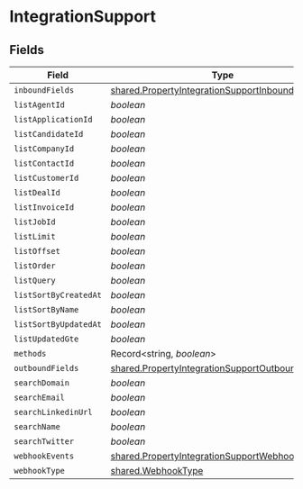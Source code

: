 # IntegrationSupport


## Fields

| Field                                                                                                                     | Type                                                                                                                      | Required                                                                                                                  | Description                                                                                                               |
| ------------------------------------------------------------------------------------------------------------------------- | ------------------------------------------------------------------------------------------------------------------------- | ------------------------------------------------------------------------------------------------------------------------- | ------------------------------------------------------------------------------------------------------------------------- |
| `inboundFields`                                                                                                           | [shared.PropertyIntegrationSupportInboundFields](../../../sdk/models/shared/propertyintegrationsupportinboundfields.md)   | :heavy_minus_sign:                                                                                                        | N/A                                                                                                                       |
| `listAgentId`                                                                                                             | *boolean*                                                                                                                 | :heavy_minus_sign:                                                                                                        | N/A                                                                                                                       |
| `listApplicationId`                                                                                                       | *boolean*                                                                                                                 | :heavy_minus_sign:                                                                                                        | N/A                                                                                                                       |
| `listCandidateId`                                                                                                         | *boolean*                                                                                                                 | :heavy_minus_sign:                                                                                                        | N/A                                                                                                                       |
| `listCompanyId`                                                                                                           | *boolean*                                                                                                                 | :heavy_minus_sign:                                                                                                        | N/A                                                                                                                       |
| `listContactId`                                                                                                           | *boolean*                                                                                                                 | :heavy_minus_sign:                                                                                                        | N/A                                                                                                                       |
| `listCustomerId`                                                                                                          | *boolean*                                                                                                                 | :heavy_minus_sign:                                                                                                        | N/A                                                                                                                       |
| `listDealId`                                                                                                              | *boolean*                                                                                                                 | :heavy_minus_sign:                                                                                                        | N/A                                                                                                                       |
| `listInvoiceId`                                                                                                           | *boolean*                                                                                                                 | :heavy_minus_sign:                                                                                                        | N/A                                                                                                                       |
| `listJobId`                                                                                                               | *boolean*                                                                                                                 | :heavy_minus_sign:                                                                                                        | N/A                                                                                                                       |
| `listLimit`                                                                                                               | *boolean*                                                                                                                 | :heavy_minus_sign:                                                                                                        | N/A                                                                                                                       |
| `listOffset`                                                                                                              | *boolean*                                                                                                                 | :heavy_minus_sign:                                                                                                        | N/A                                                                                                                       |
| `listOrder`                                                                                                               | *boolean*                                                                                                                 | :heavy_minus_sign:                                                                                                        | N/A                                                                                                                       |
| `listQuery`                                                                                                               | *boolean*                                                                                                                 | :heavy_minus_sign:                                                                                                        | N/A                                                                                                                       |
| `listSortByCreatedAt`                                                                                                     | *boolean*                                                                                                                 | :heavy_minus_sign:                                                                                                        | N/A                                                                                                                       |
| `listSortByName`                                                                                                          | *boolean*                                                                                                                 | :heavy_minus_sign:                                                                                                        | N/A                                                                                                                       |
| `listSortByUpdatedAt`                                                                                                     | *boolean*                                                                                                                 | :heavy_minus_sign:                                                                                                        | N/A                                                                                                                       |
| `listUpdatedGte`                                                                                                          | *boolean*                                                                                                                 | :heavy_minus_sign:                                                                                                        | N/A                                                                                                                       |
| `methods`                                                                                                                 | Record<string, *boolean*>                                                                                                 | :heavy_minus_sign:                                                                                                        | N/A                                                                                                                       |
| `outboundFields`                                                                                                          | [shared.PropertyIntegrationSupportOutboundFields](../../../sdk/models/shared/propertyintegrationsupportoutboundfields.md) | :heavy_minus_sign:                                                                                                        | N/A                                                                                                                       |
| `searchDomain`                                                                                                            | *boolean*                                                                                                                 | :heavy_minus_sign:                                                                                                        | N/A                                                                                                                       |
| `searchEmail`                                                                                                             | *boolean*                                                                                                                 | :heavy_minus_sign:                                                                                                        | N/A                                                                                                                       |
| `searchLinkedinUrl`                                                                                                       | *boolean*                                                                                                                 | :heavy_minus_sign:                                                                                                        | N/A                                                                                                                       |
| `searchName`                                                                                                              | *boolean*                                                                                                                 | :heavy_minus_sign:                                                                                                        | N/A                                                                                                                       |
| `searchTwitter`                                                                                                           | *boolean*                                                                                                                 | :heavy_minus_sign:                                                                                                        | N/A                                                                                                                       |
| `webhookEvents`                                                                                                           | [shared.PropertyIntegrationSupportWebhookEvents](../../../sdk/models/shared/propertyintegrationsupportwebhookevents.md)[] | :heavy_minus_sign:                                                                                                        | N/A                                                                                                                       |
| `webhookType`                                                                                                             | [shared.WebhookType](../../../sdk/models/shared/webhooktype.md)                                                           | :heavy_minus_sign:                                                                                                        | N/A                                                                                                                       |